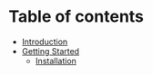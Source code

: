 # Table of contents

* [Introduction](README.md)
* [Getting Started](getting-started/README.md)
  * [Installation](getting-started/installation.md)
